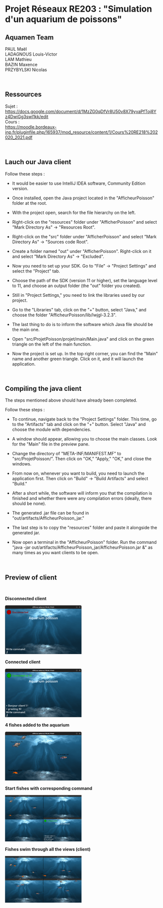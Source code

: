 # Projet Réseaux RE203 : "Simulation d'un aquarium de poissons"

## Aquamen Team

PAUL Maël  
LADAGNOUS Louis-Victor  
LAM Mathieu  
BAZIN Maxence  
PRZYBYLSKI Nicolas  

<br>

## Ressources

Sujet :  
https://docs.google.com/document/d/1MzZG0qDfVr8U50v8X79yvaPfToj8Yz4DwiGg3swl1kk/edit  
Cours :  
https://moodle.bordeaux-inp.fr/pluginfile.php/165937/mod_resource/content/1/Cours%20RE218%202020_2021.pdf

<br>

## Lauch our Java client

Follow these steps : 

- It would be easier to use IntelliJ IDEA software, Community Edition version.

- Once installed, open the Java project located in the "AfficheurPoisson" folder at the root.

- With the project open, search for the file hierarchy on the left.

- Right-click on the "resources" folder under "AfficherPoisson" and select "Mark Directory As" -> "Resources Root".

- Right-click on the "src" folder under "AfficherPoisson" and select "Mark Directory As" -> "Sources code Root".

- Create a folder named "out" under "AfficherPoisson". Right-click on it and select "Mark Directory As" -> "Excluded".

- Now you need to set up your SDK. Go to "File" -> "Project Settings" and select the "Project" tab.

- Choose the path of the SDK (version 11 or higher), set the language level to 11, and choose an output folder (the "out" folder you created).

- Still in "Project Settings," you need to link the libraries used by our project.

- Go to the "Libraries" tab, click on the "+" button, select "Java," and choose the folder "AfficheurPoisson/lib/lwjgl-3.2.3".

- The last thing to do is to inform the software which Java file should be the main one.

- Open "src/ProjetPoisson/projet/main/Main.java" and click on the green triangle on the left of the main function.

- Now the project is set up. In the top right corner, you can find the "Main" name and another green triangle. Click on it, and it will launch the application.

<br>

## Compiling the java client

The steps mentioned above should have already been completed.

Follow these steps : 

- To continue, navigate back to the "Project Settings" folder. This time, go to the "Artifacts" tab and click on the "+" button. Select "Java" and choose the module with dependencies.

- A window should appear, allowing you to choose the main classes. Look for the "Main" file in the preview pane.

- Change the directory of "META-INF/MANIFEST.MF" to "src/ProjetPoisson/". Then click on "OK," "Apply," "OK," and close the windows.

- From now on, whenever you want to build, you need to launch the application first. Then click on "Build" -> "Build Artifacts" and select "Build."

- After a short while, the software will inform you that the compilation is finished and whether there were any compilation errors (ideally, there should be none).

- The generated .jar file can be found in "out/artifacts/AfficheurPoisson_jar."

- The last step is to copy the "resources" folder and paste it alongside the generated jar.

- Now open a terminal in the "AfficheurPoisson" folder. Run the command "java -jar out/artifacts/AfficheurPoisson_jar/AfficheurPoisson.jar &" as many times as you want clients to be open.

<br>

## Preview of client

<br>


**Disconnected client**

<img src="screenshots/screen1.png" alt="Alt Text" style="max-width:50%;">


<br>

**Connected client**

<img src="screenshots/screen2.png" alt="Alt Text" style="max-width:50%;">


<br>

**4 fishes added to the aquarium**

<img src="screenshots/screen3.png" alt="Alt Text" style="max-width:50%;">


<br>

**Start fishes with corresponding command**

<img src="screenshots/screen4.png" alt="Alt Text" style="max-width:50%;">


<br>

**Fishes swim through all the views (client)**

<img src="screenshots/screen5.png" alt="Alt Text" style="max-width:50%;">

